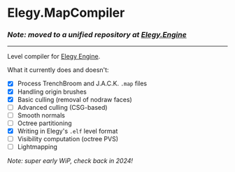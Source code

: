 
# Elegy.MapCompiler

### *Note: moved to a unified repository at [Elegy.Engine](https://github.com/ElegyEngine/ElegyEngine)*

----------

Level compiler for [Elegy Engine](https://github.com/ElegyEngine).

What it currently does and doesn't:
* [x] Process TrenchBroom and J.A.C.K. `.map` files
* [x] Handling origin brushes
* [x] Basic culling (removal of nodraw faces)
* [ ] Advanced culling (CSG-based) 
* [ ] Smooth normals
* [ ] Octree partitioning
* [x] Writing in Elegy's `.elf` level format
* [ ] Visibility computation (octree PVS)
* [ ] Lightmapping

*Note: super early WiP, check back in 2024!*
